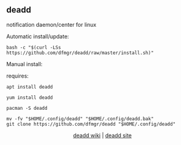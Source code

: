 ## deadd  
  
notification daemon/center for linux  
  
Automatic install/update:
```
bash -c "$(curl -LSs https://github.com/dfmgr/deadd/raw/master/install.sh)"
```
Manual install:
  
requires:    
```
apt install deadd
```  
```
yum install deadd
```  
```
pacman -S deadd
```  
  
```
mv -fv "$HOME/.config/deadd" "$HOME/.config/deadd.bak"
git clone https://github.com/dfmgr/deadd "$HOME/.config/deadd"
```
  
  
<p align=center>
  <a href="https://wiki.archlinux.org/index.php/Desktop_notifications" target="_blank">deadd wiki</a>  |  
  <a href="https://github.com/phuhl/linux_notification_center" target="_blank">deadd site</a>
</p>  
